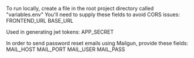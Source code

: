 To run locally, create a file in the root project directory called "variables.env"
You'll need to supply these fields to avoid CORS issues:
FRONTEND_URL
BASE_URL

Used in generating jwt tokens:
APP_SECRET

In order to send password reset emails using Mailgun, provide these fields:
MAIL_HOST
MAIL_PORT
MAIL_USER
MAIL_PASS